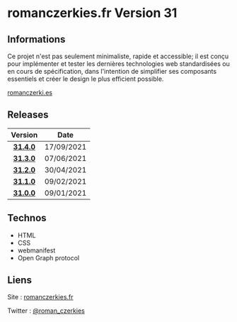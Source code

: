 # romanczerkies.fr Version 31

## Informations

Ce projet n'est pas seulement minimaliste, rapide et accessible; il est conçu pour implémenter et tester les dernières technologies web standardisées ou en cours de spécification, dans l'intention de simplifier ses composants essentiels et créer le design le plus efficient possible.

[romanczerki.es](https://romanczerki.es)

## Releases

Version | Date
:---: | :---:
**[31.4.0](https://github.com/czerkies/romanczerkies.31/releases/tag/v31.4.0)** | 17/09/2021
**[31.3.0](https://github.com/czerkies/romanczerkies.31/releases/tag/v31.3.0)** | 07/06/2021
**[31.2.0](https://github.com/czerkies/romanczerkies.31/releases/tag/v31.2.0)** | 30/04/2021
**[31.1.0](https://github.com/czerkies/romanczerkies.31/releases/tag/v31.1.0)** | 09/02/2021
**[31.0.0](https://github.com/czerkies/romanczerkies.31/releases/tag/v31.0.0)** | 09/01/2021

## Technos

- HTML
- CSS
- webmanifest
- Open Graph protocol

## Liens

Site : [romanczerkies.fr](https://romanczerki.es)

Twitter : [@roman_czerkies](https://twitter.com/roman_czerkies)
